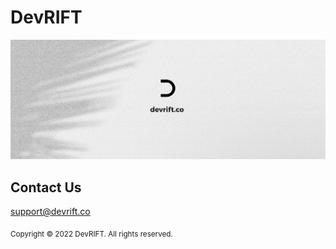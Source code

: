 # DevRIFT

![DevRIFT Cover Image.](https://github.com/DevRIFT/.github/blob/main/profile/assets/cover.png)

## Contact Us

support@devrift.co

<sub>Copyright © 2022 DevRIFT. All rights reserved.</sub>

